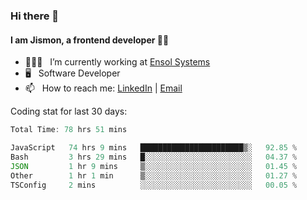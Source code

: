 ### Hi there 👋

#### I am Jismon, a frontend developer 👦🏻

- 🧑🏻‍💻   &nbsp; I’m currently working at <a href='https://www.ensolsystems.com/' target="_blank">Ensol Systems</a>
- 🖥   &nbsp; Software Developer
- 📫   &nbsp; How to reach me: <a href='https://www.linkedin.com/in/jismonthomas/'>LinkedIn</a> | <a href='mailto:hellojismonthomas@gmail.com'>Email</a>

Coding stat for last 30 days:
<!--START_SECTION:waka-->

```javascript
Total Time: 78 hrs 51 mins

JavaScript   74 hrs 9 mins   ███████████████████████▒░   92.85 %
Bash         3 hrs 29 mins   █░░░░░░░░░░░░░░░░░░░░░░░░   04.37 %
JSON         1 hr 9 mins     ▒░░░░░░░░░░░░░░░░░░░░░░░░   01.45 %
Other        1 hr 1 min      ▒░░░░░░░░░░░░░░░░░░░░░░░░   01.27 %
TSConfig     2 mins          ░░░░░░░░░░░░░░░░░░░░░░░░░   00.05 %
```

<!--END_SECTION:waka-->

<!--
**jismonthomas/jismonthomas** is a ✨ _special_ ✨ repository because its `README.md` (this file) appears on your GitHub profile.

Here are some ideas to get you started:

- 🔭 I’m currently working on ...
- 🌱 I’m currently learning ...
- 👯 I’m looking to collaborate on ...
- 🤔 I’m looking for help with ...
- 💬 Ask me about ...
- 📫 How to reach me: ...
- 😄 Pronouns: ...
- ⚡ Fun fact: ...
-->
